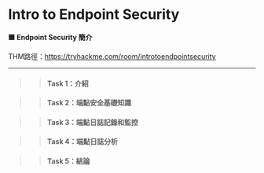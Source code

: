 # Intro to Endpoint Security

**🟦 Endpoint Security 簡介**

THM路徑：https://tryhackme.com/room/introtoendpointsecurity

---

>> #### Task 1：介紹

>> #### Task 2：端點安全基礎知識

>> #### Task 3：端點日誌記錄和監控

>> #### Task 4：端點日誌分析

>> #### Task 5：結論
